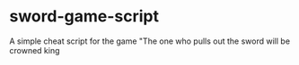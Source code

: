 # sword-game-script
A simple cheat script for the game "The one who pulls out the sword will be crowned king
